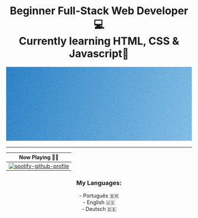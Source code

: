 <div align="center">
<h1>Beginner Full-Stack Web Developer 💻<br> Currently learning HTML, CSS & Javascript📖</h1>
  <img src="git.png" height="200px" width="800px">

-----------------------------------------------------

| Now Playing 🎵🎶  |
| ------------- |
| [![spotify-github-profile](https://spotify-github-profile.vercel.app/api/view?uid=mv0xe3hriho55hgfxegnw8uto&cover_image=true&theme=natemoo-re&show_offline=true&background_color=000000&interchange=false&bar_color=4195b9&bar_color_cover=false)](https://spotify-github-profile.vercel.app/api/view?uid=mv0xe3hriho55hgfxegnw8uto&redirect=true)  |

<h3>My Languages:</h3>
- Português 🇧🇷 <br>
- English 🇺🇸 <br>
- Deutsch 🇩🇪
</div>

